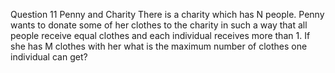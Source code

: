 Question 11
Penny and Charity
There is a charity which has N people. Penny wants to donate some of her clothes to the charity in such a way that all people receive equal clothes and each individual receives more than 1. If she has M clothes with her what is the maximum number of clothes one individual can get?
